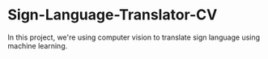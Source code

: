 # Sign-Language-Translator-CV
In this project, we're using computer vision to translate sign language using machine learning.

